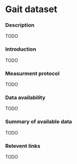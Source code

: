 # Gait dataset  

### Description 

TODO

### Introduction

TODO

### Measurment protocol <!-- long measurment protocol for the data browser -->

TODO

### Data availability <!-- for the example notebooks -->

TODO

### Summary of available data <!-- for the data browser -->

TODO

### Relevent links

TODO
